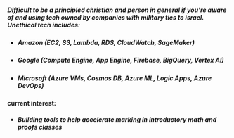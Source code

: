 ##### Difficult to be a principled christian and person in general if you're aware of and using tech owned by companies with military ties to israel. Unethical tech includes:
- ##### Amazon (EC2, S3, Lambda, RDS, CloudWatch, SageMaker)
- ##### Google (Compute Engine, App Engine, Firebase, BigQuery, Vertex AI)
- ##### Microsoft (Azure VMs, Cosmos DB, Azure ML, Logic Apps, Azure DevOps)

#### current interest:
- ##### Building tools to help accelerate marking in introductory math and proofs classes
